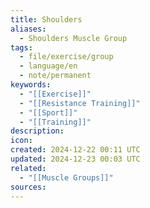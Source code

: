 ```yaml
---
title: Shoulders
aliases:
  - Shoulders Muscle Group
tags:
  - file/exercise/group
  - language/en
  - note/permanent
keywords:
  - "[[Exercise]]"
  - "[[Resistance Training]]"
  - "[[Sport]]"
  - "[[Training]]"
description: 
icon: 
created: 2024-12-22 00:11 UTC
updated: 2024-12-23 00:03 UTC
related:
  - "[[Muscle Groups]]"
sources: 
---
```

